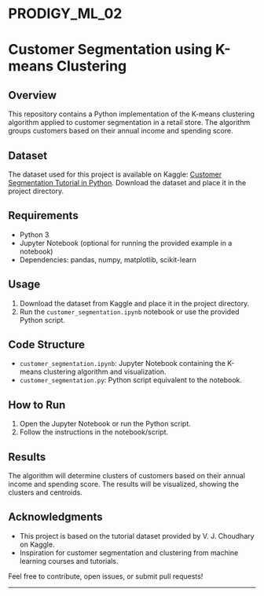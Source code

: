 # PRODIGY_ML_02
# Customer Segmentation using K-means Clustering

## Overview

This repository contains a Python implementation of the K-means clustering algorithm applied to customer segmentation in a retail store. The algorithm groups customers based on their annual income and spending score.

## Dataset

The dataset used for this project is available on Kaggle: [Customer Segmentation Tutorial in Python](https://www.kaggle.com/datasets/vjchoudhary7/customer-segmentation-tutorial-in-python). Download the dataset and place it in the project directory.

## Requirements

- Python 3
- Jupyter Notebook (optional for running the provided example in a notebook)
- Dependencies: pandas, numpy, matplotlib, scikit-learn

## Usage

1. Download the dataset from Kaggle and place it in the project directory.
2. Run the `customer_segmentation.ipynb` notebook or use the provided Python script.

## Code Structure

- `customer_segmentation.ipynb`: Jupyter Notebook containing the K-means clustering algorithm and visualization.
- `customer_segmentation.py`: Python script equivalent to the notebook.

## How to Run

1. Open the Jupyter Notebook or run the Python script.
2. Follow the instructions in the notebook/script.

## Results

The algorithm will determine clusters of customers based on their annual income and spending score. The results will be visualized, showing the clusters and centroids.

## Acknowledgments

- This project is based on the tutorial dataset provided by V. J. Choudhary on Kaggle.
- Inspiration for customer segmentation and clustering from machine learning courses and tutorials.

Feel free to contribute, open issues, or submit pull requests!

---
